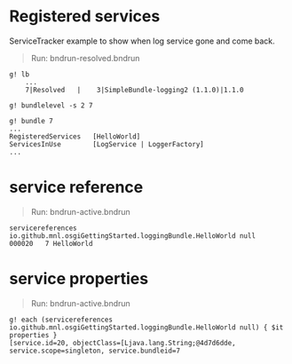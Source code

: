 # Registered services

ServiceTracker example to show when log service gone and come back.

> Run: bndrun-resolved.bndrun

```
g! lb
	...
    7|Resolved   |    3|SimpleBundle-logging2 (1.1.0)|1.1.0

g! bundlelevel -s 2 7

g! bundle 7
...
RegisteredServices   [HelloWorld]
ServicesInUse        [LogService | LoggerFactory]
...
```

# service reference

> Run: bndrun-active.bndrun

```
servicereferences io.github.mnl.osgiGettingStarted.loggingBundle.HelloWorld null
000020   7 HelloWorld  
```

# service properties 

> Run: bndrun-active.bndrun

```
g! each (servicereferences io.github.mnl.osgiGettingStarted.loggingBundle.HelloWorld null) { $it properties }
[service.id=20, objectClass=[Ljava.lang.String;@4d7d6dde, service.scope=singleton, service.bundleid=7
```